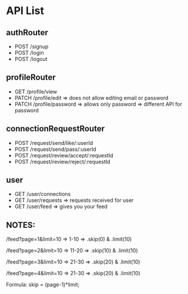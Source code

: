 # API List

## authRouter

- POST /signup
- POST /login
- POST /logout

## profileRouter

- GET /profile/view
- PATCH /profile/edit => does not allow editing email or password
- PATCH /profile/password => allows only password => different API for password

## connectionRequestRouter

- POST /request/send/like/:userId
- POST /request/send/pass/:userId
- POST /request/review/accept/:requestId
- POST /request/review/reject/:requestId

## user

- GET /user/connections
- GET /user/requests => requests received for user
- GET /user/feed => gives you your feed

## NOTES:

/feed?page=1&limit=10 => 1-10 => .skip(0) & .limit(10)

/feed?page=2&limit=10 => 11-20 => .skip(10) & .limit(10)

/feed?page=3&limit=10 => 21-30 => .skip(20) & .limit(10)

/feed?page=4&limit=10 => 21-30 => .skip(20) & .limit(10)

Formula: skip = (page-1)\*limit;
